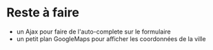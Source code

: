 Reste à faire
========================

- un Ajax pour faire de l'auto-complete sur le formulaire
- un petit plan GoogleMaps pour afficher les coordonnées de la ville
